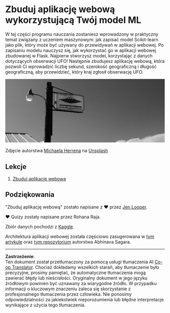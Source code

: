 <!--
CO_OP_TRANSLATOR_METADATA:
{
  "original_hash": "9836ff53cfef716ddfd70e06c5f43436",
  "translation_date": "2025-09-03T17:53:23+00:00",
  "source_file": "3-Web-App/README.md",
  "language_code": "pl"
}
-->
# Zbuduj aplikację webową wykorzystującą Twój model ML

W tej części programu nauczania zostaniesz wprowadzony w praktyczny temat związany z uczeniem maszynowym: jak zapisać model Scikit-learn jako plik, który może być używany do przewidywań w aplikacji webowej. Po zapisaniu modelu nauczysz się, jak wykorzystać go w aplikacji webowej zbudowanej w Flask. Najpierw stworzysz model, korzystając z danych dotyczących obserwacji UFO! Następnie zbudujesz aplikację webową, która pozwoli Ci wprowadzić liczbę sekund, szerokość geograficzną i długość geograficzną, aby przewidzieć, który kraj zgłosił obserwację UFO.

![UFO Parking](../../../translated_images/ufo.9e787f5161da9d4d1dafc537e1da09be8210f2ee996cb638aa5cee1d92867a04.pl.jpg)

Zdjęcie autorstwa <a href="https://unsplash.com/@mdherren?utm_source=unsplash&utm_medium=referral&utm_content=creditCopyText">Michaela Herrena</a> na <a href="https://unsplash.com/s/photos/ufo?utm_source=unsplash&utm_medium=referral&utm_content=creditCopyText">Unsplash</a>

## Lekcje

1. [Zbuduj aplikację webową](1-Web-App/README.md)

## Podziękowania

"Zbuduj aplikację webową" zostało napisane z ♥️ przez [Jen Looper](https://twitter.com/jenlooper).

♥️ Quizy zostały napisane przez Rohana Raja.

Zbiór danych pochodzi z [Kaggle](https://www.kaggle.com/NUFORC/ufo-sightings).

Architektura aplikacji webowej została częściowo zasugerowana w [tym artykule](https://towardsdatascience.com/how-to-easily-deploy-machine-learning-models-using-flask-b95af8fe34d4) oraz [tym repozytorium](https://github.com/abhinavsagar/machine-learning-deployment) autorstwa Abhinava Sagara.

---

**Zastrzeżenie**:  
Ten dokument został przetłumaczony za pomocą usługi tłumaczenia AI [Co-op Translator](https://github.com/Azure/co-op-translator). Chociaż dokładamy wszelkich starań, aby tłumaczenie było precyzyjne, prosimy pamiętać, że automatyczne tłumaczenia mogą zawierać błędy lub nieścisłości. Oryginalny dokument w jego języku źródłowym powinien być uznawany za wiarygodne źródło. W przypadku informacji o kluczowym znaczeniu zaleca się skorzystanie z profesjonalnego tłumaczenia przez człowieka. Nie ponosimy odpowiedzialności za jakiekolwiek nieporozumienia lub błędne interpretacje wynikające z użycia tego tłumaczenia.